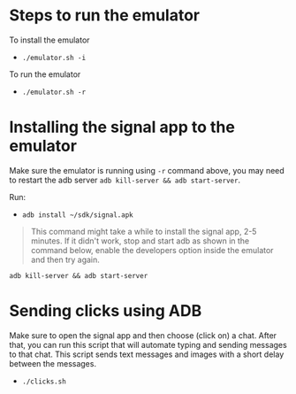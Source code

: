# Steps to run the emulator

To install the emulator
* `./emulator.sh -i`

To run the emulator
* `./emulator.sh -r`

# Installing the signal app to the emulator

Make sure the emulator is running using `-r` command above, you may need to restart the adb server `adb kill-server && adb start-server`.

Run:
* `adb install ~/sdk/signal.apk`
> This command might take a while to install the signal app, 2-5 minutes.
> If it didn't work, stop and start adb as shown in the command below, enable the developers option inside the emulator and then try again.
>
`adb kill-server && adb start-server`

# Sending clicks using ADB
Make sure to open the signal app and then choose (click on) a chat. After that, you can run this script that will automate typing and sending messages to that chat. This script sends text messages and images with a short delay between the messages.
* `./clicks.sh`
